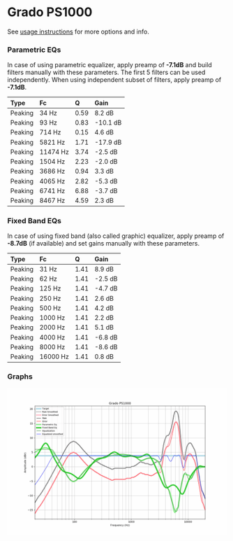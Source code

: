 # Grado PS1000
See [usage instructions](https://github.com/jaakkopasanen/AutoEq#usage) for more options and info.

### Parametric EQs
In case of using parametric equalizer, apply preamp of **-7.1dB** and build filters manually
with these parameters. The first 5 filters can be used independently.
When using independent subset of filters, apply preamp of **-7.1dB**.

| Type    | Fc       |    Q | Gain     |
|:--------|:---------|:-----|:---------|
| Peaking | 34 Hz    | 0.59 | 8.2 dB   |
| Peaking | 93 Hz    | 0.83 | -10.1 dB |
| Peaking | 714 Hz   | 0.15 | 4.6 dB   |
| Peaking | 5821 Hz  | 1.71 | -17.9 dB |
| Peaking | 11474 Hz | 3.74 | -2.5 dB  |
| Peaking | 1504 Hz  | 2.23 | -2.0 dB  |
| Peaking | 3686 Hz  | 0.94 | 3.3 dB   |
| Peaking | 4065 Hz  | 2.82 | -5.3 dB  |
| Peaking | 6741 Hz  | 6.88 | -3.7 dB  |
| Peaking | 8467 Hz  | 4.59 | 2.3 dB   |

### Fixed Band EQs
In case of using fixed band (also called graphic) equalizer, apply preamp of **-8.7dB**
(if available) and set gains manually with these parameters.

| Type    | Fc       |    Q | Gain    |
|:--------|:---------|:-----|:--------|
| Peaking | 31 Hz    | 1.41 | 8.9 dB  |
| Peaking | 62 Hz    | 1.41 | -2.5 dB |
| Peaking | 125 Hz   | 1.41 | -4.7 dB |
| Peaking | 250 Hz   | 1.41 | 2.6 dB  |
| Peaking | 500 Hz   | 1.41 | 4.2 dB  |
| Peaking | 1000 Hz  | 1.41 | 2.2 dB  |
| Peaking | 2000 Hz  | 1.41 | 5.1 dB  |
| Peaking | 4000 Hz  | 1.41 | -6.8 dB |
| Peaking | 8000 Hz  | 1.41 | -8.6 dB |
| Peaking | 16000 Hz | 1.41 | 0.8 dB  |

### Graphs
![](./Grado%20PS1000.png)